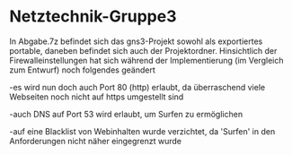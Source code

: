 # Netztechnik-Gruppe3
In Abgabe.7z befindet sich das gns3-Projekt sowohl als exportiertes portable, daneben befindet sich auch der Projektordner.
Hinsichtlich der Firewalleinstellungen hat sich während der Implementierung (im Vergleich zum Entwurf) noch folgendes geändert

-es wird nun doch auch Port 80 (http) erlaubt, da überraschend viele Webseiten noch nicht auf https umgestellt sind

-auch DNS auf Port 53 wird erlaubt, um Surfen zu ermöglichen

-auf eine Blacklist von Webinhalten wurde verzichtet, da 'Surfen' in den Anforderungen nicht näher eingegrenzt wurde
